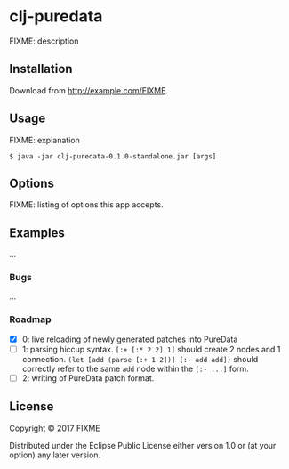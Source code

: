 # clj-puredata

FIXME: description

## Installation

Download from http://example.com/FIXME.

## Usage

FIXME: explanation

    $ java -jar clj-puredata-0.1.0-standalone.jar [args]

## Options

FIXME: listing of options this app accepts.

## Examples

...

### Bugs

...

### Roadmap

- [x] 0: live reloading of newly generated patches into PureData
- [ ] 1: parsing hiccup syntax.
  `[:+ [:* 2 2] 1]` should create 2 nodes and 1 connection.
  `(let [add (parse [:+ 1 2])] [:- add add])` should correctly refer to the same `add` node within the `[:- ...]` form.
- [ ] 2: writing of PureData patch format.

## License

Copyright © 2017 FIXME

Distributed under the Eclipse Public License either version 1.0 or (at
your option) any later version.
